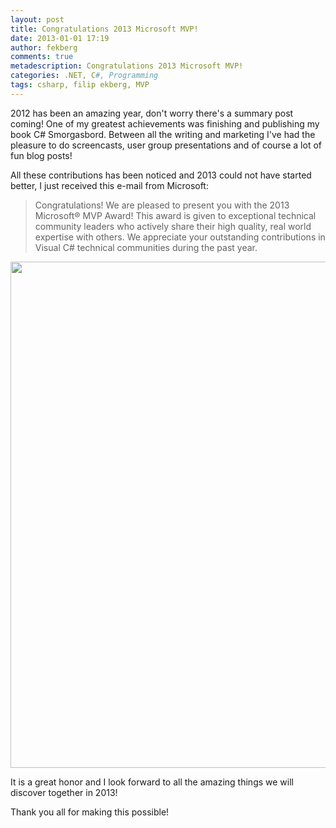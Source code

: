 ```yaml
---
layout: post
title: Congratulations 2013 Microsoft MVP!
date: 2013-01-01 17:19
author: fekberg
comments: true
metadescription: Congratulations 2013 Microsoft MVP!
categories: .NET, C#, Programming
tags: csharp, filip ekberg, MVP
---
```

2012 has been an amazing year, don't worry there's a summary post coming! One of my greatest achievements was finishing and publishing my book C# Smorgasbord. Between all the writing and marketing I've had the pleasure to do screencasts, user group presentations and of course a lot of fun blog posts!

All these contributions has been noticed and 2013 could not have started better, I just received this e-mail from Microsoft:

<blockquote>
Congratulations! We are pleased to present you with the 2013 Microsoft® MVP Award! This award is given to exceptional technical community leaders who actively share their high quality, real world expertise with others. We appreciate your outstanding contributions in Visual C# technical communities during the past year.
</blockquote><!--excerpt-->

<a href="http://mvp.microsoft.com"><img src="https://cdn.filipekberg.se/fekberg-blog/wp-content/uploads/2013/01/MVP_Horizontal_FullColor.png" alt="" title="MVP" width="810" class="alignright size-full wp-image-1581" /></a>

It is a great honor and I look forward to all the amazing things we will discover together in 2013!

Thank you all for making this possible!
